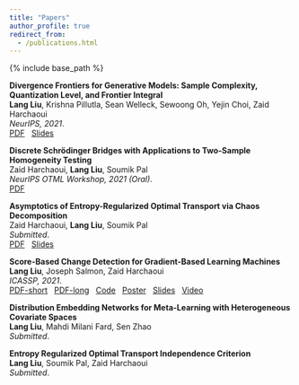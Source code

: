 ```yaml
---
title: "Papers"
author_profile: true
redirect_from:
  - /publications.html
---
```


{% include base_path %}

<!-- Leave two spaces at the end -->

**Divergence Frontiers for Generative Models: Sample Complexity, Quantization Level, and Frontier Integral**  
**Lang Liu**, Krishna Pillutla, Sean Welleck, Sewoong Oh, Yejin Choi, Zaid Harchaoui  
*NeurIPS, 2021*.  
[PDF](https://arxiv.org/abs/2106.07898) &nbsp;
[Slides](/files/neurips2021-fi-slides.pdf) &nbsp;  

**Discrete Schrödinger Bridges with Applications to Two-Sample Homogeneity Testing**  
Zaid Harchaoui, **Lang Liu**, Soumik Pal  
*NeurIPS OTML Workshop, 2021 (Oral)*.  
[PDF](/files/OTML2021-eot.pdf) &nbsp;
<!-- [Slides](/files/2020_eot_slides.pdf) &nbsp;   -->

**Asymptotics of Entropy-Regularized Optimal Transport via Chaos Decomposition**  
Zaid Harchaoui, **Lang Liu**, Soumik Pal  
*Submitted*.  
[PDF](https://arxiv.org/abs/2011.08963) &nbsp;
[Slides](/files/2020_eot_slides.pdf) &nbsp;  

**Score-Based Change Detection for Gradient-Based Learning Machines**  
**Lang Liu**, Joseph Salmon, Zaid Harchaoui  
*ICASSP, 2021*.  
[PDF-short](/files/ICASSP2021-autotest.pdf) &nbsp;
[PDF-long](https://arxiv.org/abs/2106.14122) &nbsp;
[Code](https://github.com/langliu95/autodetect) &nbsp;
[Poster](/files/ICASSP2021-autotest-poster.pdf) &nbsp;
[Slides](/files/ICASSP2021-autotest-slides.pdf) &nbsp;
[Video](https://sites.stat.washington.edu/people/liu16/video/icassp2021-autotest.mp4) &nbsp;  
<!-- ![Monitoring](/images/monitoring.png) -->

**Distribution Embedding Networks for Meta-Learning with Heterogeneous Covariate Spaces**  
**Lang Liu**, Mahdi Milani Fard, Sen Zhao  
*Submitted*.  

**Entropy Regularized Optimal Transport Independence Criterion**  
**Lang Liu**, Soumik Pal, Zaid Harchaoui  
*Submitted*.  
